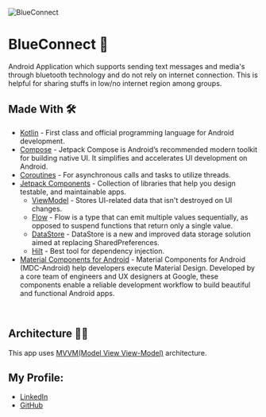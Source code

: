 
<!--![Cover](https://user-images.githubusercontent.com/62587060/216439920-a319c685-58ed-4a06-9699-874594f9fbb2.png)-->

![BlueConnect](https://github.com/Subhadiptech/BranchInternationalAssignment/assets/89024718/256d4dd4-42f1-4459-8a20-2c3a00270b74)


# BlueConnect 📱
Android Application which supports sending text messages and media's through bluetooth technology and do not rely on internet connection. This is helpful for sharing stuffs in low/no internet region among groups.

## Made With 🛠

- [Kotlin](https://developer.android.com/kotlin/first) - First class and official programming language for Android development.
- [Compose](https://developer.android.com/jetpack/compose) - Jetpack Compose is Android’s recommended modern toolkit for building native UI. It simplifies and accelerates UI development on Android.
- [Coroutines](https://kotlinlang.org/docs/coroutines-overview.html) - For asynchronous calls and tasks to utilize threads.
- [Jetpack Components](https://developer.android.com/topic/architecture) - Collection of libraries that help you design testable, and maintainable apps.
  - [ViewModel](https://developer.android.com/topic/libraries/architecture/viewmodel) - Stores UI-related data that isn't destroyed on UI changes.
  - [Flow](https://developer.android.com/kotlin/flow) - Flow is a type that can emit multiple values sequentially, as opposed to suspend functions that return only a single value.
  - [DataStore](https://developer.android.com/codelabs/android-preferences-datastore#0) - DataStore is a new and improved data storage solution aimed at replacing SharedPreferences. 
  - [Hilt](https://developer.android.com/training/dependency-injection/hilt-android) - Best tool for dependency injection.
- [Material Components for Android](https://github.com/material-components/material-components-android) - Material Components for Android (MDC-Android) help developers execute Material Design. Developed by a core team of engineers and UX designers at Google, these components enable a reliable development workflow to build beautiful and functional Android apps.

  
<br>

## Architecture 👷‍♂️

This app uses [MVVM(Model View View-Model)](https://developer.android.com/topic/architecture#recommended-app-arch) architecture.


## My Profile:
- [LinkedIn](https://www.linkedin.com/in/subhadipdhn/)
- [GitHub](https://github.com/Subhadiptech)
